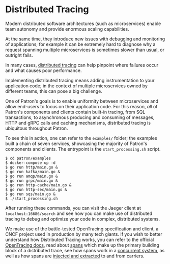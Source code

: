 # Distributed Tracing

Modern distributed software architectures (such as microservices) enable team autonomy and provide enormous scaling capabilities.

At the same time, they introduce new issues with debugging and monitoring of applications; for example it can be extremely hard to diagnose why a request spanning multiple microservices is sometimes slower than usual, or outright fails.

In many cases, [distributed tracing](https://opentracing.io/docs/overview/what-is-tracing/) can help pinpoint where failures occur and what causes poor performance.

Implementing distributed tracing means adding instrumentation to your application code; in the context of multiple microservices owned by different teams, this can pose a big challenge.

One of Patron's goals is to enable uniformity between microservices and allow end-users to focus on their application code. For this reason, *all* of Patron's components and clients contain built-in tracing, from SQL transactions, to asynchronous producing and consuming of messages, HTTP and gRPC calls and caching mechanisms, distributed tracing is ubiquitous throughout Patron.

To see this in action, one can refer to the `examples/` folder; the examples built a chain of seven services, showcasing the majority of Patron's components and clients. The entrypoint is the `start_processing.sh` script. 

```
$ cd patron/examples
$ docker-compose up -d
$ go run http/main.go &
$ go run kafka/main.go &
$ go run amqp/main.go & 
$ go run grpc/main.go &
$ go run http-cache/main.go &
$ go run http-sec/main.go &
$ go run sqs/main.go &
$ ./start_processing.sh
``` 

After running these commands, you can visit the Jaeger client at `localhost:16686/search` and see how you can make use of distributed tracing to debug and optimize your code in complex, distributed systems.

We make use of the battle-tested OpenTracing specification and client, a CNCF project used in production by many tech giants. If you wish to better understand how Distributed Tracing works, you can refer to the official [OpenTracing docs](https://opentracing.io/docs/overview/), read about [spans](https://opentracing.io/docs/overview/spans/) which make up the primary building block of a distributed trace, see how spans work in a [concurrent system](https://opentracing.io/docs/overview/scopes-and-threading/), as well as how spans are [injected and extracted](https://opentracing.io/docs/overview/inject-extract/) to and from carriers.
